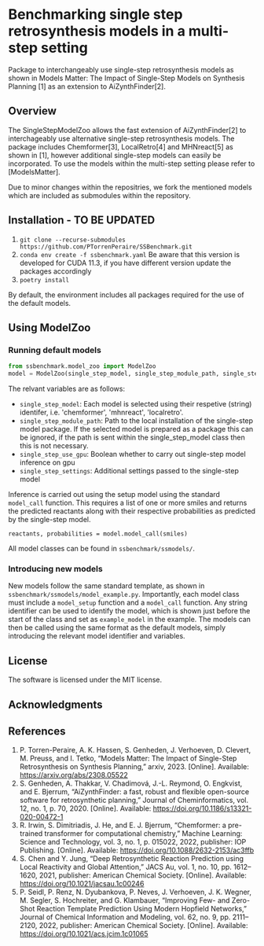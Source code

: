 # Benchmarking single step retrosynthesis models in a multi-step setting
Package to interchangeably use single-step retrosynthesis models as shown in Models Matter: The Impact of Single-Step Models on Synthesis Planning [1] as an extension to AiZynthFinder[2].

## Overview

The SingleStepModelZoo allows the fast extension of AiZynthFinder[2] to interchageably use alternative single-step retrosynthesis models. The package includes Chemformer[3], LocalRetro[4] and MHNreact[5] as shown in [1], however additional single-step models can easily be incorporated. To use the models within the multi-step setting please refer to [ModelsMatter].

Due to minor changes within the repositries, we fork the mentioned models which are included as submodules within the repository.

## Installation - TO BE UPDATED

1. ``` git clone --recurse-submodules https://github.com/PTorrenPeraire/SSBenchmark.git ```
2. ```conda env create -f ssbenchmark.yaml```
   Be aware that this version is developed for CUDA 11.3, if you have different version update the packages accordingly
3. ```poetry install```

By default, the environment includes all packages required for the use of the default models.

## Using ModelZoo

### Running default models
```python
from ssbenchmark.model_zoo import ModelZoo
model = ModelZoo(single_step_model, single_step_module_path, single_step_use_gpu, single_step_settings)
```
The relvant variables are as follows:
- `single_step_model`: Each model is selected using their respetive (string) identifer, i.e. 'chemformer', 'mhnreact', 'localretro'. 
- `single_step_module_path`: Path to the local installation of the single-step model package. If the selected model is prepared as a package this can be ignored, if the path is sent within the single_step_model class then this is not necessary.
- `single_step_use_gpu`: Boolean whether to carry out single-step model inference on gpu
- `single_step_settings`: Additional settings passed to the single-step model


Inference is carried out using the setup model using the standard `model_call` function. This requires a list of one or more smiles and returns the predicted reactants along with their respective probabilities as predicted by the single-step model.
```
reactants, probabilities = model.model_call(smiles)
```
All model classes can be found in `ssbenchmark/ssmodels/`.

### Introducing new models
New models follow the same standard template, as shown in `ssbenchmark/ssmodels/model_example.py`. Importantly, each model class must include a `model_setup` function and a `model_call` function. Any string identifier can be used to identify the model, which is shown just before the start of the class and set as `example_model` in the example. The models can then be called using the same format as the default models, simply introducing the relevant model identifier and variables.

## License
The software is licensed under the MIT license.

## Acknowledgments




## References
1.  P. Torren-Peraire, A. K. Hassen, S. Genheden, J. Verhoeven, D. Clevert, M. Preuss, and I. Tetko,
“Models Matter: The Impact of Single-Step Retrosynthesis on Synthesis Planning,” arxiv, 2023. [Online]. Available:
https://arxiv.org/abs/2308.05522
2.  S. Genheden, A. Thakkar, V. Chadimová, J.-L. Reymond, O. Engkvist, and E. Bjerrum,
“AiZynthFinder: a fast, robust and flexible open-source software for retrosynthetic
planning,” Journal of Cheminformatics, vol. 12, no. 1, p. 70, 2020. [Online]. Available:
https://doi.org/10.1186/s13321-020-00472-1
3. R. Irwin, S. Dimitriadis, J. He, and E. J. Bjerrum, “Chemformer: a pre-trained
transformer for computational chemistry,” Machine Learning: Science and Technology,
vol. 3, no. 1, p. 015022, 2022, publisher: IOP Publishing. [Online]. Available:
https://doi.org/10.1088/2632-2153/ac3ffb
4. S. Chen and Y. Jung, “Deep Retrosynthetic Reaction Prediction using Local Reactivity and
Global Attention,” JACS Au, vol. 1, no. 10, pp. 1612–1620, 2021, publisher: American
Chemical Society. [Online]. Available: https://doi.org/10.1021/jacsau.1c00246
5. P. Seidl, P. Renz, N. Dyubankova, P. Neves, J. Verhoeven, J. K. Wegner, M. Segler,
S. Hochreiter, and G. Klambauer, “Improving Few- and Zero-Shot Reaction Template
Prediction Using Modern Hopfield Networks,” Journal of Chemical Information and
Modeling, vol. 62, no. 9, pp. 2111–2120, 2022, publisher: American Chemical Society.
[Online]. Available: https://doi.org/10.1021/acs.jcim.1c01065
